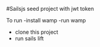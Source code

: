 #Sailsjs seed project with jwt token 

To run
  -install wamp
  -run wamp
  - clone this project
  - run sails lift
